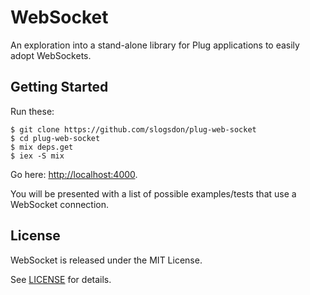 # WebSocket

An exploration into a stand-alone library for
Plug applications to easily adopt WebSockets.

## Getting Started

Run these:

```
$ git clone https://github.com/slogsdon/plug-web-socket
$ cd plug-web-socket
$ mix deps.get
$ iex -S mix
```

Go here: <http://localhost:4000>.

You will be presented with a list of possible
examples/tests that use a WebSocket connection.

## License

WebSocket is released under the MIT License.

See [LICENSE](https://github.com/slogsdon/plug-web-socket/blob/master/LICENSE) for details.
